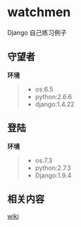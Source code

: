 # watchmen

Django 自己练习例子


## 守望者

**环境**

> * os:6.5
> * python:2.6.6
> * django:1.4.22

## 登陆

**环境**

> * os:7.3
> * python:2.7.3
> * Django:1.9.4

## 相关内容

[wiki](https://github.com/BillWang139967/watchmen/wiki)
